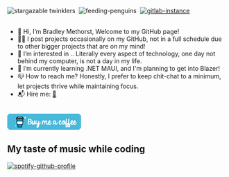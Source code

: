 ![stargazable twinklers](https://img.shields.io/github/stars/DragonicDefson?label=Stargazable%20twinklers&color=0098CB&style=for-the-badge)&nbsp;&nbsp;![feeding-penguins](https://img.shields.io/static/v1?label=feeding&message=penguins&color=%230098CB&style=for-the-badge)&nbsp;&nbsp;[![gitlab-instance](https://img.shields.io/static/v1?label=My%20GitLab&message=Backup%20instance&color=blue&style=for-the-badge&logo=GitLab)](https://gitlab.bradleymethorst.com/DragonicDefson)
<br></br>
- 👋 Hi, I’m Bradley Methorst, Welcome to my GitHub page!
- 👨‍💻 I post projects occasionally on my GitHub, not in a full schedule due to other bigger projects that are on my mind!
- 👀 I’m interested in .. Literally every aspect of technology, one day not behind my computer, is not a day in my life.
- 🌱 I’m currently learning .NET MAUI, and I'm planning to get into Blazer!
- 📪 How to reach me? Honestly, I prefer to keep chit-chat to a minimum, let projects thrive while maintaining focus.
- 📬 Hire me: <a href="mailto:contact@bradleymethorst.com?subject=GitHub%20-%20Hiring%20request&body=Hi%20Bradley%2C%0A%0AI%20found%20your%20GitHub%20profile%20and%20would%20like%20to%20get%20in%20touch%20with%20you%20to%20discuss%20an%20hiring%20offer.%0AAre%20you%20open%20for%20this%3F%0A%0AWith%20kindest%20regards%2C%0A-%20Your%20name%0A%0A" target="_blank">📝</a>

<br>[![coffee](coffee.png)](https://www.buymeacoffee.com/dragonicdefson)</br>

## My taste of music while coding

[![spotify-github-profile](https://spotify-github-profile.vercel.app/api/view?uid=11120827470&cover_image=true&theme=default&show_offline=true&bar_color_cover=true)](https://spotify-github-profile.vercel.app/api/view?uid=11120827470&redirect=true)

<!---
DragonicDefson/DragonicDefson is a ✨ special ✨ repository because its `README.md` (this file) appears on your GitHub profile.
You can click the Preview link to take a look at your changes.
--->
